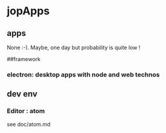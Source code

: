 # jopApps

## apps
None :-). Maybe, one day but probability is quite low !

##framework

### electron: desktop apps with node and web technos

## dev env

### Editor : atom
see doc/atom.md
